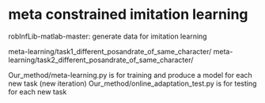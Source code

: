 # meta constrained imitation learning

robInfLib-matlab-master: generate data for imitation learning

meta-learning/task1_different_posandrate_of_same_character/
meta-learning/task2_different_posandrate_of_same_character/

Our_method/meta-learning.py is for training and produce a model for each new task (new iteration)
Our_method/online_adaptation_test.py is for testing for each new task
